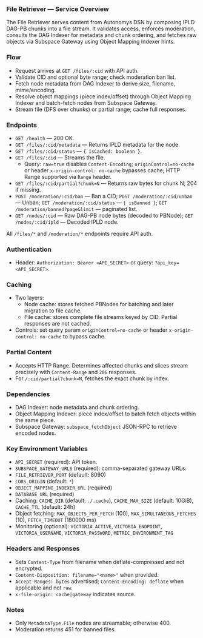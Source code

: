 ### File Retriever — Service Overview

The File Retriever serves content from Autonomys DSN by composing IPLD DAG-PB chunks into a file stream. It validates access, enforces moderation, consults the DAG Indexer for metadata and chunk ordering, and fetches raw objects via Subspace Gateway using Object Mapping Indexer hints.

### Flow

- Request arrives at `GET /files/:cid` with API auth.
- Validate CID and optional byte range; check moderation ban list.
- Fetch node metadata from DAG Indexer to derive size, filename, mime/encoding.
- Resolve object mappings (piece index/offset) through Object Mapping Indexer and batch-fetch nodes from Subspace Gateway.
- Stream file (DFS over chunks) or partial range; cache full responses.

### Endpoints

- `GET /health` — 200 OK.
- `GET /files/:cid/metadata` — Returns IPLD metadata for the node.
- `GET /files/:cid/status` — `{ isCached: boolean }`.
- `GET /files/:cid` — Streams the file.
  - Query: `raw=true` disables `Content-Encoding`; `originControl=no-cache` or header `x-origin-control: no-cache` bypasses cache; HTTP Range supported via `Range` header.
- `GET /files/:cid/partial?chunk=N` — Returns raw bytes for chunk N; 204 if missing.
- `POST /moderation/:cid/ban` — Ban a CID; `POST /moderation/:cid/unban` — Unban; `GET /moderation/:cid/status` — `{ isBanned }`; `GET /moderation/banned?page&limit` — paginated list.
- `GET /nodes/:cid` — Raw DAG-PB node bytes (decoded to PBNode); `GET /nodes/:cid/ipld` — Decoded IPLD node.

All `/files/*` and `/moderation/*` endpoints require API auth.

### Authentication

- Header: `Authorization: Bearer <API_SECRET>` or query: `?api_key=<API_SECRET>`.

### Caching

- Two layers:
  - Node cache: stores fetched PBNodes for batching and later migration to file cache.
  - File cache: stores complete file streams keyed by CID. Partial responses are not cached.
- Controls: set query param `originControl=no-cache` or header `x-origin-control: no-cache` to bypass cache.

### Partial Content

- Accepts HTTP Range. Determines affected chunks and slices stream precisely with `Content-Range` and `206` responses.
- For `/:cid/partial?chunk=N`, fetches the exact chunk by index.

### Dependencies

- DAG Indexer: node metadata and chunk ordering.
- Object Mapping Indexer: piece index/offset to batch fetch objects within the same piece.
- Subspace Gateway: `subspace_fetchObject` JSON-RPC to retrieve encoded nodes.

### Key Environment Variables

- `API_SECRET` (required): API token.
- `SUBSPACE_GATEWAY_URLS` (required): comma-separated gateway URLs.
- `FILE_RETRIEVER_PORT` (default: 8090)
- `CORS_ORIGIN` (default: `*`)
- `OBJECT_MAPPING_INDEXER_URL` (required)
- `DATABASE_URL` (required)
- Caching: `CACHE_DIR` (default: `./.cache`), `CACHE_MAX_SIZE` (default: 10GiB), `CACHE_TTL` (default: 24h)
- Object fetching: `MAX_OBJECTS_PER_FETCH` (100), `MAX_SIMULTANEOUS_FETCHES` (10), `FETCH_TIMEOUT` (180000 ms)
- Monitoring (optional): `VICTORIA_ACTIVE`, `VICTORIA_ENDPOINT`, `VICTORIA_USERNAME`, `VICTORIA_PASSWORD`, `METRIC_ENVIRONMENT_TAG`

### Headers and Responses

- Sets `Content-Type` from filename when deflate-compressed and not encrypted.
- `Content-Disposition: filename="<name>"` when provided.
- `Accept-Ranges: bytes` advertised; `Content-Encoding: deflate` when applicable and not `raw`.
- `x-file-origin: cache|gateway` indicates source.

### Notes

- Only `MetadataType.File` nodes are streamable; otherwise 400.
- Moderation returns 451 for banned files.
